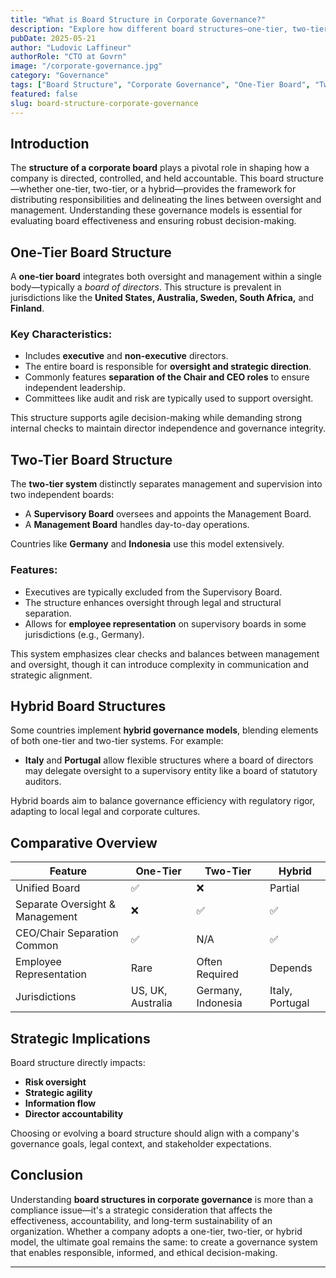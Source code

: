 ```yaml
---
title: "What is Board Structure in Corporate Governance?"
description: "Explore how different board structures—one-tier, two-tier, and hybrid—shape corporate governance and impact organizational oversight and accountability."
pubDate: 2025-05-21
author: "Ludovic Laffineur"
authorRole: "CTO at Govrn"
image: "/corporate-governance.jpg"
category: "Governance"
tags: ["Board Structure", "Corporate Governance", "One-Tier Board", "Two-Tier Board", "Board Oversight"]
featured: false
slug: board-structure-corporate-governance
---
```


## Introduction

The **structure of a corporate board** plays a pivotal role in shaping how a company is directed, controlled, and held accountable. This board structure—whether one-tier, two-tier, or a hybrid—provides the framework for distributing responsibilities and delineating the lines between oversight and management. Understanding these governance models is essential for evaluating board effectiveness and ensuring robust decision-making.

## One-Tier Board Structure

A **one-tier board** integrates both oversight and management within a single body—typically a *board of directors*. This structure is prevalent in jurisdictions like the **United States, Australia, Sweden, South Africa,** and **Finland**.

### Key Characteristics:
- Includes **executive** and **non-executive** directors.
- The entire board is responsible for **oversight and strategic direction**.
- Commonly features **separation of the Chair and CEO roles** to ensure independent leadership.
- Committees like audit and risk are typically used to support oversight.

This structure supports agile decision-making while demanding strong internal checks to maintain director independence and governance integrity.

## Two-Tier Board Structure

The **two-tier system** distinctly separates management and supervision into two independent boards:
- A **Supervisory Board** oversees and appoints the Management Board.
- A **Management Board** handles day-to-day operations.

Countries like **Germany** and **Indonesia** use this model extensively.

### Features:
- Executives are typically excluded from the Supervisory Board.
- The structure enhances oversight through legal and structural separation.
- Allows for **employee representation** on supervisory boards in some jurisdictions (e.g., Germany).

This system emphasizes clear checks and balances between management and oversight, though it can introduce complexity in communication and strategic alignment.

## Hybrid Board Structures

Some countries implement **hybrid governance models**, blending elements of both one-tier and two-tier systems. For example:
- **Italy** and **Portugal** allow flexible structures where a board of directors may delegate oversight to a supervisory entity like a board of statutory auditors.

Hybrid boards aim to balance governance efficiency with regulatory rigor, adapting to local legal and corporate cultures.

## Comparative Overview

| Feature | One-Tier | Two-Tier | Hybrid |
|--------|----------|----------|--------|
| Unified Board | ✅ | ❌ | Partial |
| Separate Oversight & Management | ❌ | ✅ | ✅ |
| CEO/Chair Separation Common | ✅ | N/A | ✅ |
| Employee Representation | Rare | Often Required | Depends |
| Jurisdictions | US, UK, Australia | Germany, Indonesia | Italy, Portugal |

## Strategic Implications

Board structure directly impacts:
- **Risk oversight**
- **Strategic agility**
- **Information flow**
- **Director accountability**

Choosing or evolving a board structure should align with a company's governance goals, legal context, and stakeholder expectations.

## Conclusion

Understanding **board structures in corporate governance** is more than a compliance issue—it's a strategic consideration that affects the effectiveness, accountability, and long-term sustainability of an organization. Whether a company adopts a one-tier, two-tier, or hybrid model, the ultimate goal remains the same: to create a governance system that enables responsible, informed, and ethical decision-making.


---
